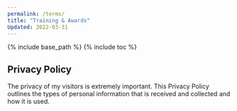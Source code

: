 ```yaml
---
permalink: /terms/
title: "Training & Awards"
Updated: 2022-03-31
---
```


{% include base_path %}
{% include toc %}

## Privacy Policy

The privacy of my visitors is extremely important. This Privacy Policy outlines the types of personal information that is received and collected and how it is used.

